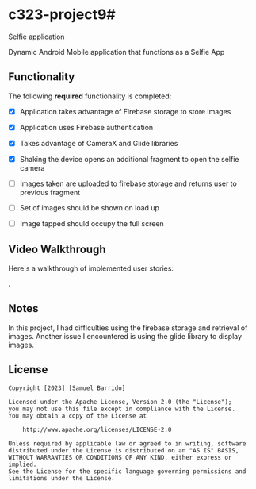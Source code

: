 # c323-project9# 
Selfie application

Dynamic Android Mobile application that functions as a Selfie App

## Functionality 

The following **required** functionality is completed:
 
* [x] Application takes advantage of Firebase storage to store images
* [x] Application uses Firebase authentication
* [x] Takes advantage of CameraX and Glide libraries  
* [x] Shaking the device opens an additional fragment to open the selfie camera
* [ ] Images taken are uploaded to firebase storage and returns user to previous fragment
* [ ] Set of images should be shown on load up
* [ ] Image tapped should occupy the full screen


## Video Walkthrough

Here's a walkthrough of implemented user stories:

![]().

## Notes

In this project, I had difficulties using the firebase storage and retrieval of images. Another issue I encountered is using the glide library to display images.

## License

    Copyright [2023] [Samuel Barrido]

    Licensed under the Apache License, Version 2.0 (the "License");
    you may not use this file except in compliance with the License.
    You may obtain a copy of the License at

        http://www.apache.org/licenses/LICENSE-2.0

    Unless required by applicable law or agreed to in writing, software
    distributed under the License is distributed on an "AS IS" BASIS,
    WITHOUT WARRANTIES OR CONDITIONS OF ANY KIND, either express or implied.
    See the License for the specific language governing permissions and
    limitations under the License.
